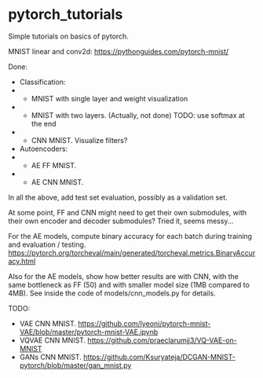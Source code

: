 # pytorch_tutorials
Simple tutorials on basics of pytorch.

MNIST linear and conv2d:
https://pythonguides.com/pytorch-mnist/

Done:
- Classification:
- - MNIST with single layer and weight visualization
- - MNIST with two layers. (Actually, not done) TODO: use softmax at the end
- - CNN MNIST. Visualize filters?
- Autoencoders:
- - AE FF MNIST.
- - AE CNN MNIST.

In all the above, add test set evaluation, possibly as a validation set.

At some point, FF and CNN might need to get their own submodules,
with their own encoder and decoder submodules? Tried it, seems messy...

For the AE models, compute binary accuracy for each batch during training
and evaluation / testing.
https://pytorch.org/torcheval/main/generated/torcheval.metrics.BinaryAccuracy.html

Also for the AE models, show how better results are with CNN, with the same
bottleneck as FF (50) and with smaller model size (1MB compared to 4MB).
See inside the code of models/cnn_models.py for details.

TODO:
- VAE CNN MNIST. https://github.com/lyeoni/pytorch-mnist-VAE/blob/master/pytorch-mnist-VAE.ipynb
- VQVAE CNN MNIST. https://github.com/praeclarumjj3/VQ-VAE-on-MNIST
- GANs CNN MNIST. https://github.com/Ksuryateja/DCGAN-MNIST-pytorch/blob/master/gan_mnist.py